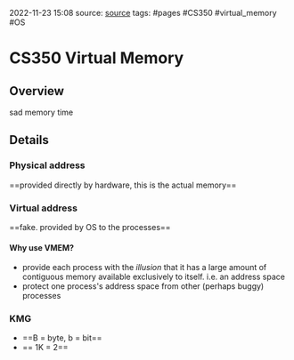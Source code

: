 2022-11-23 15:08
source: [source]()
tags: #pages #CS350 #virtual_memory #OS 


# CS350 Virtual Memory


## Overview

sad memory time

## Details

### Physical address
==provided directly by hardware, this is the actual memory==

### Virtual address
==fake. provided by OS to the processes==

#### Why use VMEM?
- provide each process with the *illusion* that it has a large amount of contiguous memory available exclusively to itself. i.e. an address space
- protect one process's address space from other (perhaps buggy) processes

### KMG
- ==B = byte, b = bit==
- == 1K = 2==